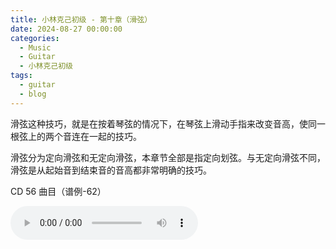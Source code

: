 ```yaml
---
title: 小林克己初级 - 第十章（滑弦）
date: 2024-08-27 00:00:00
categories:
  - Music
  - Guitar
  - 小林克己初级
tags:
  - guitar
  - blog
---
```


滑弦这种技巧，就是在按着琴弦的情况下，在琴弦上滑动手指来改变音高，使同一根弦上的两个音连在一起的技巧。

滑弦分为定向滑弦和无定向滑弦，本章节全部是指定向划弦。与无定向滑弦不同，滑弦是从起始音到结束音的音高都非常明确的技巧。

<!-- more -->

CD 56 曲目（谱例-62）

<audio controls src="/guitar-lin/cd-056.mp3" />

CD 57 曲目（谱例-63）

<audio controls src="/guitar-lin/cd-057.mp3" />

CD 59 曲目（滑弦）

<audio controls src="/guitar-lin/cd-059.mp3" />
